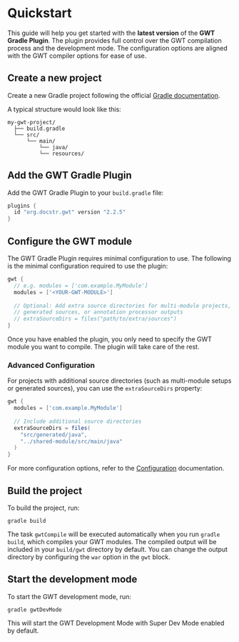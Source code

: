# Quickstart

This guide will help you get started with the **latest version** of the **GWT
Gradle Plugin**. The plugin provides full control over the GWT compilation
process and the development mode. The configuration options are aligned with the
GWT compiler options for ease of use.

## Create a new project

Create a new Gradle project following the
official [Gradle documentation](https://docs.gradle.org/current/userguide/part1_gradle_init.html).

A typical structure would look like this:

```
my-gwt-project/
  ├── build.gradle
  └── src/
      └── main/
          └── java/
          └── resources/
```

## Add the GWT Gradle Plugin

Add the GWT Gradle Plugin to your `build.gradle` file:

```groovy
plugins {
  id "org.docstr.gwt" version "2.2.5"
}
```

## Configure the GWT module

The GWT Gradle Plugin requires minimal configuration to use. The following is
the minimal configuration required to use the plugin:

```groovy
gwt {
  // e.g. modules = ['com.example.MyModule']
  modules = ['<YOUR-GWT-MODULE>']
  
  // Optional: Add extra source directories for multi-module projects,
  // generated sources, or annotation processor outputs
  // extraSourceDirs = files("path/to/extra/sources")
}
```

Once you have enabled the plugin, you only need to specify the GWT module you
want to compile. The plugin will take care of the rest. 

### Advanced Configuration

For projects with additional source directories (such as multi-module setups or
generated sources), you can use the `extraSourceDirs` property:

```groovy
gwt {
  modules = ['com.example.MyModule']
  
  // Include additional source directories
  extraSourceDirs = files(
    "src/generated/java",
    "../shared-module/src/main/java"
  )
}
```

For more configuration options, refer to the [Configuration](Configuration.md) documentation.

## Build the project

To build the project, run:

```shell
gradle build
```

The task `gwtCompile` will be executed automatically when you run
`gradle build`, which compiles your GWT modules. The compiled output will be
included in your `build/gwt` directory by default. You can change the output
directory by configuring the `war` option in the `gwt` block.

## Start the development mode

To start the GWT development mode, run:

```shell
gradle gwtDevMode
```

This will start the GWT Development Mode with Super Dev Mode enabled by default.
